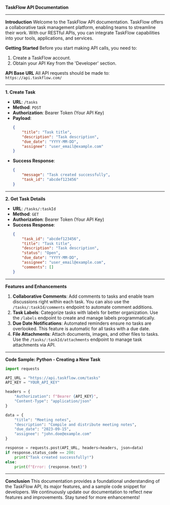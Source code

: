 **TaskFlow API Documentation**

---

**Introduction**
Welcome to the TaskFlow API documentation. TaskFlow offers a collaborative task management platform, enabling teams to streamline their work. With our RESTful APIs, you can integrate TaskFlow capabilities into your tools, applications, and services.

**Getting Started**
Before you start making API calls, you need to:

1. Create a TaskFlow account.
2. Obtain your API Key from the 'Developer' section.

**API Base URL**
All API requests should be made to: `https://api.taskflow.com/`

---

**1. Create Task**
- **URL**: `/tasks`
- **Method**: `POST`
- **Authorization**: Bearer Token (Your API Key)
- **Payload**:
  ```json
  {
      "title": "Task title",
      "description": "Task description",
      "due_date": "YYYY-MM-DD",
      "assignee": "user_email@example.com"
  }
  ```
- **Success Response**:
  ```json
  {
      "message": "Task created successfully",
      "task_id": "abcdef123456"
  }
  ```

---

**2. Get Task Details**
- **URL**: `/tasks/:taskId`
- **Method**: `GET`
- **Authorization**: Bearer Token (Your API Key)
- **Success Response**:
  ```json
  {
      "task_id": "abcdef123456",
      "title": "Task title",
      "description": "Task description",
      "status": "Open",
      "due_date": "YYYY-MM-DD",
      "assignee": "user_email@example.com",
      "comments": []
  }
  ```

---

**Features and Enhancements**

1. **Collaborative Comments**: Add comments to tasks and enable team discussions right within each task. You can also use the `/tasks/:taskId/comments` endpoint to automate comment additions.
2. **Task Labels**: Categorize tasks with labels for better organization. Use the `/labels` endpoint to create and manage labels programmatically.
3. **Due Date Notifications**: Automated reminders ensure no tasks are overlooked. This feature is automatic for all tasks with a due date.
4. **File Attachments**: Attach documents, images, and other files to tasks. Use the `/tasks/:taskId/attachments` endpoint to manage task attachments via API.

---

**Code Sample: Python - Creating a New Task**

```python
import requests

API_URL = "https://api.taskflow.com/tasks"
API_KEY = "YOUR_API_KEY"

headers = {
    "Authorization": f"Bearer {API_KEY}",
    "Content-Type": "application/json"
}

data = {
    "title": "Meeting notes",
    "description": "Compile and distribute meeting notes",
    "due_date": "2023-09-15",
    "assignee": "john.doe@example.com"
}

response = requests.post(API_URL, headers=headers, json=data)
if response.status_code == 200:
    print("Task created successfully!")
else:
    print(f"Error: {response.text}")
```

---

**Conclusion**
This documentation provides a foundational understanding of the TaskFlow API, its major features, and a sample code snippet for developers. We continuously update our documentation to reflect new features and improvements. Stay tuned for more enhancements!
